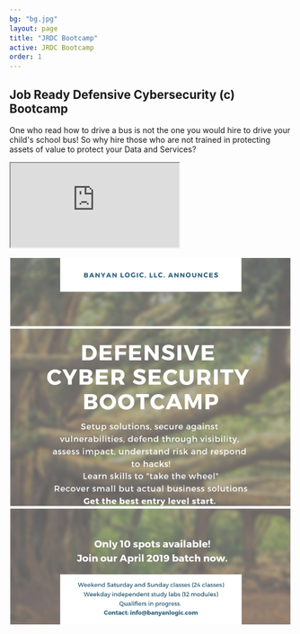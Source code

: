 ```yaml
---
bg: "bg.jpg"
layout: page
title: "JRDC Bootcamp"
active: JRDC Bootcamp
order: 1
---
```

## Job Ready Defensive Cybersecurity (c) Bootcamp
One who read how to drive a bus is not the one you would hire to drive your child's school bus! So why hire those who are not trained in protecting assets of value to protect your Data and Services?

<iframe src="https://sway.office.com/s/tGY8DyDZB6qsbOH4/embed"></iframe>

![Bootcamp flyer](/assets/images/BLFlyer.jpg)  